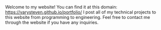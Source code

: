 Welcome to my website! You can find it at this domain: https://varysteven.github.io/portfolio/ I post all of my technical projects to this website from programming to engineering. Feel free to contact me through the website if you have any inquiries.
